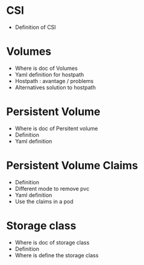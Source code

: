 # CSI

 - Definition of CSI

# Volumes

 - Where is doc of Volumes
 - Yaml definition for hostpath
 - Hostpath : avantage / problems
 - Alternatives solution to hostpath

# Persistent Volume

 - Where is doc of Persitent volume 
 - Definition
 - Yaml definition

# Persistent Volume Claims

 - Definition
 - Different mode to remove pvc
 - Yaml definition
 - Use the claims in a pod

# Storage class

 - Where is doc of storage class
 - Definition
 - Where is define the storage class